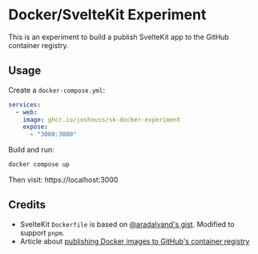 # Docker/SvelteKit Experiment

This is an experiment to build a publish SvelteKit app to the GitHub container registry.

## Usage

Create a `docker-compose.yml`:

```yaml
services:
  - web:
    image: ghcr.io/joshnuss/sk-docker-experiment
    expose:
      - "3000:3000"
```

Build and run:

```sh
docker compose up
```

Then visit: https://localhost:3000

## Credits

- SvelteKit `Dockerfile` is based on [@aradalvand's gist](https://gist.github.com/aradalvand/04b2cad14b00e5ffe8ec96a3afbb34fb). Modified to support `pnpm`.
- Article about [publishing Docker images to GitHub's container registry](https://dev.to/willvelida/pushing-container-images-to-github-container-registry-with-github-actions-1m6b)

